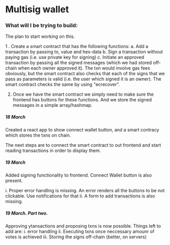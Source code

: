 # Multisig wallet

### What will I be trying to build: 

The plan to start working on this.

1 . Create a smart contract that has the following functions:
      a. Add a transaction by passing to, value and hex-data
      b. Sign a transaction without paying gas (i.e. use private key for signing)
      c. Initiate an approved transaction by passing all the signed messages (which we had stored off-chain when each owner approved it). The txn would involve gas fees obviously, but the smart contract also checks that each of the signs that we pass as parameters is valid (i.e. the user which signed it is an owner). The smart contract checks the same by using "ecrecover".


2. Once we have the smart contract we simply need to make sure the frontend has buttons for these functions. And we store the signed messages in a simple array/hashmap.


##### 18 March

Created a react app to show connect wallet button, and a smart contracy which stores the txns on chain. 

The next steps are to connect the smart contract to out frontend and start reading transactions in order to display them. 


##### 19 March
Added signing functionality to frontend. Connect Wallet button is also present.

i. Proper error handling is missing. An error renders all the buttons to be not clickable. Use notifications for that
ii. A form to add transactions is also missing. 


##### 19 March. Part two.

Approving ytansactions and proposing txns is now possible. Things left to add are:
i. error handling
ii. Executing txns once neccessary amounr of votes is achieved
iii. Storing the signs off-chain (better, on servers)